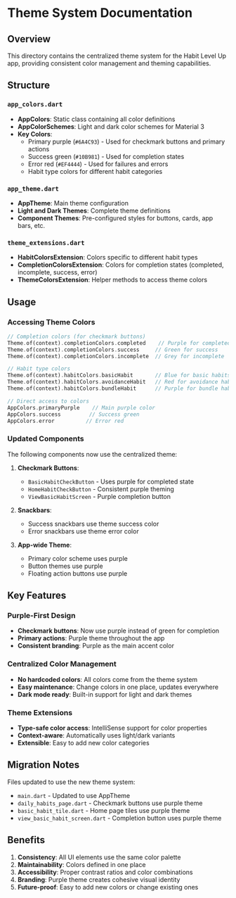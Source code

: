 # Theme System Documentation

## Overview
This directory contains the centralized theme system for the Habit Level Up app, providing consistent color management and theming capabilities.

## Structure

### `app_colors.dart`
- **AppColors**: Static class containing all color definitions
- **AppColorSchemes**: Light and dark color schemes for Material 3
- **Key Colors**:
  - Primary purple (`#6A4C93`) - Used for checkmark buttons and primary actions
  - Success green (`#10B981`) - Used for completion states
  - Error red (`#EF4444`) - Used for failures and errors
  - Habit type colors for different habit categories

### `app_theme.dart`
- **AppTheme**: Main theme configuration
- **Light and Dark Themes**: Complete theme definitions
- **Component Themes**: Pre-configured styles for buttons, cards, app bars, etc.

### `theme_extensions.dart`
- **HabitColorsExtension**: Colors specific to different habit types
- **CompletionColorsExtension**: Colors for completion states (completed, incomplete, success, error)
- **ThemeColorsExtension**: Helper methods to access theme colors

## Usage

### Accessing Theme Colors
```dart
// Completion colors (for checkmark buttons)
Theme.of(context).completionColors.completed    // Purple for completed state
Theme.of(context).completionColors.success     // Green for success
Theme.of(context).completionColors.incomplete  // Grey for incomplete

// Habit type colors
Theme.of(context).habitColors.basicHabit       // Blue for basic habits
Theme.of(context).habitColors.avoidanceHabit   // Red for avoidance habits
Theme.of(context).habitColors.bundleHabit      // Purple for bundle habits

// Direct access to colors
AppColors.primaryPurple    // Main purple color
AppColors.success         // Success green
AppColors.error          // Error red
```

### Updated Components
The following components now use the centralized theme:

1. **Checkmark Buttons**:
   - `BasicHabitCheckButton` - Uses purple for completed state
   - `HomeHabitCheckButton` - Consistent purple theming
   - `ViewBasicHabitScreen` - Purple completion button

2. **Snackbars**:
   - Success snackbars use theme success color
   - Error snackbars use theme error color

3. **App-wide Theme**:
   - Primary color scheme uses purple
   - Button themes use purple
   - Floating action buttons use purple

## Key Features

### Purple-First Design
- **Checkmark buttons**: Now use purple instead of green for completion
- **Primary actions**: Purple theme throughout the app
- **Consistent branding**: Purple as the main accent color

### Centralized Color Management
- **No hardcoded colors**: All colors come from the theme system
- **Easy maintenance**: Change colors in one place, updates everywhere
- **Dark mode ready**: Built-in support for light and dark themes

### Theme Extensions
- **Type-safe color access**: IntelliSense support for color properties
- **Context-aware**: Automatically uses light/dark variants
- **Extensible**: Easy to add new color categories

## Migration Notes

Files updated to use the new theme system:
- `main.dart` - Updated to use AppTheme
- `daily_habits_page.dart` - Checkmark buttons use purple theme
- `basic_habit_tile.dart` - Home page tiles use purple theme
- `view_basic_habit_screen.dart` - Completion button uses purple theme

## Benefits

1. **Consistency**: All UI elements use the same color palette
2. **Maintainability**: Colors defined in one place
3. **Accessibility**: Proper contrast ratios and color combinations
4. **Branding**: Purple theme creates cohesive visual identity
5. **Future-proof**: Easy to add new colors or change existing ones